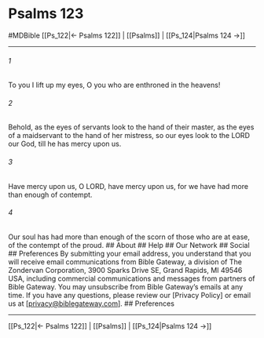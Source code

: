 # Psalms 123
#MDBible
[[Ps_122|← Psalms 122]] | [[Psalms]] | [[Ps_124|Psalms 124 →]]

***




###### 1 

To you I lift up my eyes, O you who are enthroned in the heavens! 



###### 2 

Behold, as the eyes of servants look to the hand of their master, as the eyes of a maidservant to the hand of her mistress, so our eyes look to the LORD our God, till he has mercy upon us. 



###### 3 

Have mercy upon us, O LORD, have mercy upon us, for we have had more than enough of contempt. 



###### 4 

Our soul has had more than enough of the scorn of those who are at ease, of the contempt of the proud. ## About ## Help ## Our Network ## Social ## Preferences By submitting your email address, you understand that you will receive email communications from Bible Gateway, a division of The Zondervan Corporation, 3900 Sparks Drive SE, Grand Rapids, MI 49546 USA, including commercial communications and messages from partners of Bible Gateway. You may unsubscribe from Bible Gateway&rsquo;s emails at any time. If you have any questions, please review our [Privacy Policy] or email us at [privacy@biblegateway.com]. ## Preferences

***

[[Ps_122|← Psalms 122]] | [[Psalms]] | [[Ps_124|Psalms 124 →]]
